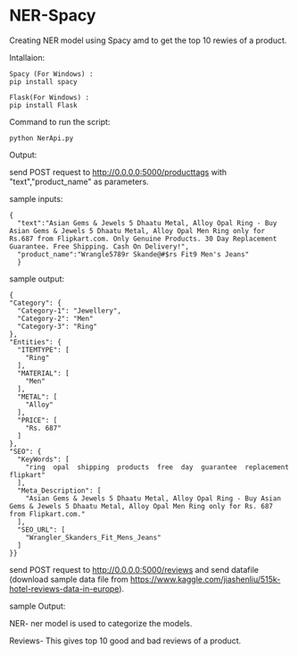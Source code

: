 # NER-Spacy
Creating NER model using Spacy amd to get the top 10 rewies of a product.


Intallaion:

    Spacy (For Windows) :
    pip install spacy

    Flask(For Windows) :
    pip install Flask
 
Command to run the script:

    python NerApi.py
    
Output:

  send POST request to http://0.0.0.0:5000/producttags with "text","product_name" as parameters.
  
  sample inputs:
  
    {
      "text":"Asian Gems & Jewels 5 Dhaatu Metal, Alloy Opal Ring - Buy Asian Gems & Jewels 5 Dhaatu Metal, Alloy Opal Men Ring only for          Rs.687 from Flipkart.com. Only Genuine Products. 30 Day Replacement Guarantee. Free Shipping. Cash On Delivery!",
      "product_name":"Wrangle5789r Skande@#$rs Fit9 Men's Jeans"
      }
      
  sample output:
  
    {
    "Category": {
      "Category-1": "Jewellery",
      "Category-2": "Men"
      "Category-3": "Ring"
    },
    "Entities": {
      "ITEMTYPE": [
        "Ring"
      ],
      "MATERIAL": [
        "Men"
      ],
      "METAL": [
        "Alloy"
      ],
      "PRICE": [
        "Rs. 687"
      ]
    },
    "SEO": {
      "KeyWords": [
        "ring  opal  shipping  products  free  day  guarantee  replacement  flipkart"
      ],
      "Meta_Description": [
        "Asian Gems & Jewels 5 Dhaatu Metal, Alloy Opal Ring - Buy Asian Gems & Jewels 5 Dhaatu Metal, Alloy Opal Men Ring only for Rs. 687 from Flipkart.com."
      ],
      "SEO_URL": [
        "Wrangler_Skanders_Fit_Mens_Jeans"
      ]
    }}
  
 send POST request to http://0.0.0.0:5000/reviews and send datafile (download sample data file from                                      https://www.kaggle.com/jiashenliu/515k-hotel-reviews-data-in-europe).
 
  sample Output:


NER- ner model is used to categorize the models.

Reviews- This gives top 10 good and bad reviews of a product.
  
